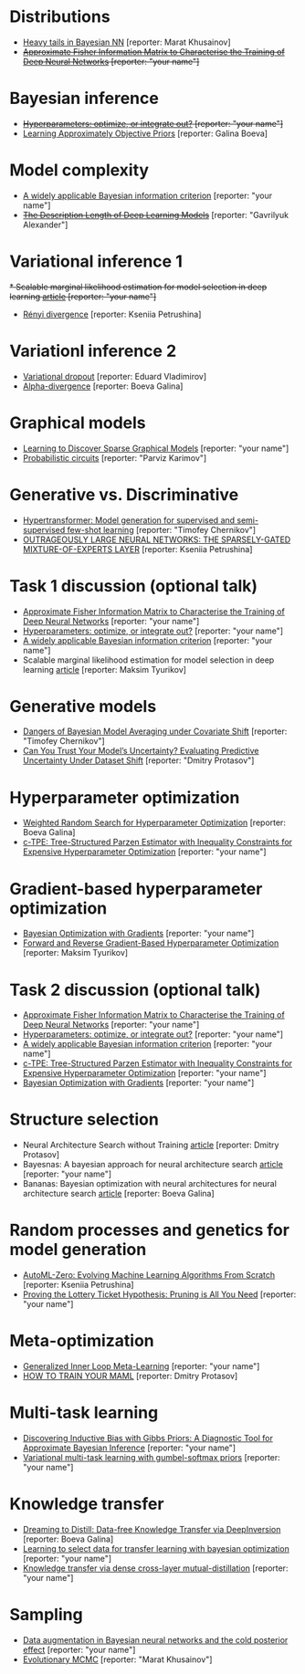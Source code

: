 # Distributions
* [Heavy tails in Bayesian NN](http://bayesiandeeplearning.org/2018/papers/64.pdf) [reporter: Marat Khusainov]
* ~~[Approximate Fisher Information Matrix to Characterise the Training of Deep Neural Networks](https://arxiv.org/pdf/1810.06767.pdf) [reporter: "your name"]~~

# Bayesian inference
* ~~[Hyperparameters: optimize, or integrate out?](http://www.inference.org.uk/mackay/abstracts/alpha.html) [reporter: "your name"]~~
* [Learning Approximately Objective Priors](https://arxiv.org/pdf/1704.01168.pdf) [reporter: Galina Boeva]

# Model complexity
* [A widely applicable Bayesian information criterion](https://www.jmlr.org/papers/volume14/watanabe13a/watanabe13a.pdf) [reporter: "your name"]
* ~~[The Description Length of Deep Learning Models](https://proceedings.neurips.cc/paper/2018/file/3b712de48137572f3849aabd5666a4e3-Paper.pdf)~~  [reporter: "Gavrilyuk Alexander"]

# Variational inference 1
~~* Scalable marginal likelihood estimation for model selection in deep learning [article](http://proceedings.mlr.press/v139/immer21a/immer21a.pdf) [reporter: "your name"]~~
* [Rényi divergence](https://proceedings.neurips.cc/paper_files/paper/2016/file/7750ca3559e5b8e1f44210283368fc16-Paper.pdf) [reporter: Kseniia Petrushina]

# Variationl inference 2
* [Variational dropout](https://proceedings.neurips.cc/paper/2015/file/bc7316929fe1545bf0b98d114ee3ecb8-Paper.pdf) [reporter: Eduard Vladimirov]
* [Alpha-divergence](http://proceedings.mlr.press/v48/hernandez-lobatob16.pdf)  [reporter: Boeva Galina]

# Graphical models
* [Learning to Discover Sparse Graphical Models](http://proceedings.mlr.press/v70/belilovsky17a/belilovsky17a.pdf) [reporter: "your name"]
* [Probabilistic circuits](http://starai.cs.ucla.edu/papers/ProbCirc20.pdf) [reporter: "Parviz Karimov"]

# Generative vs. Discriminative
* [Hypertransformer: Model generation for supervised and semi-supervised few-shot learning](https://proceedings.mlr.press/v162/zhmoginov22a/zhmoginov22a.pdf) [reporter: "Timofey Chernikov"]
* [OUTRAGEOUSLY LARGE NEURAL NETWORKS: THE SPARSELY-GATED MIXTURE-OF-EXPERTS LAYER](https://proceedings.neurips.cc/paper/2019/file/0ae775a8cb3b499ad1fca944e6f5c836-Paper.pdf) [reporter: Kseniia Petrushina]

# Task 1 discussion (optional talk)
* [Approximate Fisher Information Matrix to Characterise the Training of Deep Neural Networks](https://arxiv.org/pdf/1810.06767.pdf) [reporter: "your name"]
* [Hyperparameters: optimize, or integrate out?](http://www.inference.org.uk/mackay/abstracts/alpha.html) [reporter: "your name"]
* [A widely applicable Bayesian information criterion](https://www.jmlr.org/papers/volume14/watanabe13a/watanabe13a.pdf) [reporter: "your name"]
* Scalable marginal likelihood estimation for model selection in deep learning [article](http://proceedings.mlr.press/v139/immer21a/immer21a.pdf) [reporter: Maksim Tyurikov]

# Generative models
* [Dangers of Bayesian Model Averaging under Covariate Shift](https://arxiv.org/pdf/2106.11905.pdf) [reporter: "Timofey Chernikov"]
* [Can You Trust Your Model’s Uncertainty? Evaluating Predictive Uncertainty Under Dataset Shift](https://proceedings.neurips.cc/paper_files/paper/2019/file/8558cb408c1d76621371888657d2eb1d-Paper.pdf) [reporter: "Dmitry Protasov"]

# Hyperparameter optimization
* [Weighted Random Search for Hyperparameter Optimization](https://arxiv.org/pdf/2004.01628.pdf) [reporter: Boeva Galina]
* [c-TPE: Tree-Structured Parzen Estimator with Inequality Constraints for Expensive Hyperparameter Optimization](https://arxiv.org/pdf/2211.14411.pdf) [reporter: "your name"]

# Gradient-based hyperparameter optimization
* [Bayesian Optimization with Gradients](https://proceedings.neurips.cc/paper/2017/file/64a08e5f1e6c39faeb90108c430eb120-Paper.pdf)  [reporter: "your name"]
* [Forward and Reverse Gradient-Based Hyperparameter Optimization](https://arxiv.org/pdf/1703.01785.pdf)   [reporter: Maksim Tyurikov]

# Task 2 discussion (optional talk)
* [Approximate Fisher Information Matrix to Characterise the Training of Deep Neural Networks](https://arxiv.org/pdf/1810.06767.pdf) [reporter: "your name"]
* [Hyperparameters: optimize, or integrate out?](http://www.inference.org.uk/mackay/abstracts/alpha.html) [reporter: "your name"]
* [A widely applicable Bayesian information criterion](https://www.jmlr.org/papers/volume14/watanabe13a/watanabe13a.pdf) [reporter: "your name"]
* [c-TPE: Tree-Structured Parzen Estimator with Inequality Constraints for Expensive Hyperparameter Optimization](https://arxiv.org/pdf/2211.14411.pdf) [reporter: "your name"]
* [Bayesian Optimization with Gradients](https://proceedings.neurips.cc/paper/2017/file/64a08e5f1e6c39faeb90108c430eb120-Paper.pdf)  [reporter: "your name"]

# Structure selection
*  Neural Architecture Search without Training [article](https://arxiv.org/abs/2006.04647) [reporter: Dmitry Protasov]
*  Bayesnas: A bayesian approach for neural architecture search  [article](http://proceedings.mlr.press/v97/zhou19e/zhou19e.pdf) [reporter: "your name"]
*  Bananas: Bayesian optimization with neural architectures for neural architecture search [article](https://ojs.aaai.org/index.php/AAAI/article/download/17233/17040) [reporter: Boeva Galina]

# Random processes and genetics for model generation
* [AutoML-Zero: Evolving Machine Learning Algorithms From Scratch](http://proceedings.mlr.press/v119/real20a/real20a.pdf) [reporter: Kseniia Petrushina]
* [Proving the Lottery Ticket Hypothesis: Pruning is All You Need](http://proceedings.mlr.press/v119/malach20a/malach20a.pdf) [reporter: "your name"]


# Meta-optimization
* [Generalized Inner Loop Meta-Learning](https://arxiv.org/pdf/1910.01727.pdf) [reporter: "your name"]
* [HOW TO TRAIN YOUR MAML](https://arxiv.org/pdf/1810.09502.pdf)  [reporter: Dmitry Protasov]


# Multi-task learning
* [Discovering Inductive Bias with Gibbs Priors: A Diagnostic Tool for Approximate Bayesian Inference](https://proceedings.mlr.press/v151/rendsburg22a/rendsburg22a.pdf) [reporter: "your name"]
* [Variational multi-task learning with gumbel-softmax priors](https://proceedings.neurips.cc/paper_files/paper/2021/file/afd4836712c5e77550897e25711e1d96-Paper.pdf) [reporter: "your name"]

# Knowledge transfer
* [Dreaming to Distill: Data-free Knowledge Transfer via DeepInversion](https://openaccess.thecvf.com/content_CVPR_2020/papers/Yin_Dreaming_to_Distill_Data-Free_Knowledge_Transfer_via_DeepInversion_CVPR_2020_paper.pdf)  [reporter: Boeva Galina]
* [Learning to select data for transfer learning with bayesian optimization](https://arxiv.org/pdf/0907.1815.pdf)  [reporter: "your name"]
* [Knowledge transfer via dense cross-layer mutual-distillation](https://arxiv.org/pdf/2008.07816)   [reporter: "your name"]

# Sampling
* [Data augmentation in Bayesian neural networks and the cold posterior effect](https://proceedings.mlr.press/v180/nabarro22a/nabarro22a.pdf) [reporter: "your name"]
* [Evolutionary MCMC](https://cdn.aaai.org/ICML/2003/ICML03-096.pdf) [reporter: "Marat Khusainov"]
